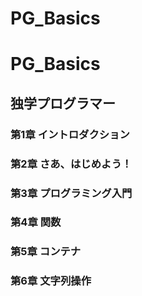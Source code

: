 # PG_Basics
# PG_Basics
## 独学プログラマー
### 第1章 イントロダクション
### 第2章 さあ、はじめよう！
### 第3章 プログラミング入門
### 第4章 関数
### 第5章 コンテナ
### 第6章 文字列操作
